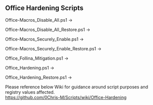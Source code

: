 ## Office Hardening Scripts

Office-Macros_Disable_All.ps1 ->

Office-Macros_Disable_All_Restore.ps1 ->

Office-Macros_Securely_Enable.ps1 ->

Office-Macros_Securely_Enable_Restore.ps1 ->

Office_Follina_Mitigation.ps1 ->

Office_Hardening.ps1 ->

Office_Hardening_Restore.ps1  ->


Please reference below Wiki for guidance around script purposes and registry values affected. 
<br>https://github.com/0Chris-M/Scripts/wiki/Office-Hardening
